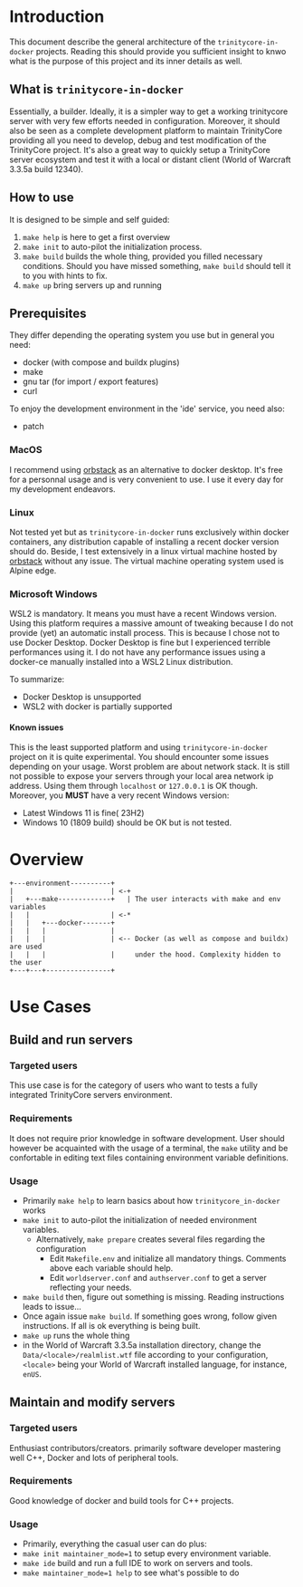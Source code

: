 # Introduction

This document describe the general architecture of the `trinitycore-in-docker`
projects. Reading this should provide you sufficient insight to knwo what is
the purpose of this project and its inner details as well.

## What is `trinitycore-in-docker`

Essentially, a builder. Ideally, it is a simpler way to get a working
trinitycore server with very few efforts needed in configuration. Moreover, it
should also be seen as a complete development platform to maintain TrinityCore
providing all you need to develop, debug and test modification of the
TrinityCore project.
It's also a great way to quickly setup a TrinityCore server ecosystem and test
it with a local or distant client (World of Warcraft 3.3.5a build 12340).

## How to use

It is designed to be simple and self guided:

1. `make help` is here to get a first overview
2. `make init` to auto-pilot the initialization process.
3. `make build` builds the whole thing, provided you filled necessary
   conditions. Should you have missed something, `make build` should tell it to
   you with hints to fix.
4. `make up` bring servers up and running

## Prerequisites

They differ depending the operating system you use but in general you need:

- docker (with compose and buildx plugins)
- make
- gnu tar (for import / export features)
- curl

To enjoy the development environment in the 'ide' service, you need also:

- patch

### MacOS

I recommend using [orbstack](https://orbstack.dev/) as an alternative to docker
desktop. It's free for a personnal usage and is very convenient to use. I use
it every day for my development endeavors.

### Linux

Not tested yet but as `trinitycore-in-docker` runs exclusively within docker
containers, any distribution capable of installing a recent docker version
should do.
Beside, I test extensively in a linux virtual machine hosted by
[orbstack](https://orbstack.dev/) without any issue. The virtual machine
operating system used is Alpine edge.

### Microsoft Windows

WSL2 is mandatory. It means you must have a recent Windows version. Using this
platform requires a massive amount of tweaking because I do not provide (yet)
an automatic install process. This is because I chose not to use Docker
Desktop. Docker Desktop is fine but I experienced terrible performances using
it. I do not have any performance issues using a docker-ce manually installed
into a WSL2 Linux distribution.

To summarize:

- Docker Desktop is unsupported
- WSL2 with docker is partially supported

#### Known issues

This is the least supported platform and using `trinitycore-in-docker` project
on it is quite experimental. You should encounter some issues depending on your
usage. Worst problem are about network stack. It is still not possible to
expose your servers through your local area network ip address. Using them
through `localhost` or `127.0.0.1` is OK though. Moreover, you **MUST** have a
very recent Windows version:

- Latest Windows 11 is fine( 23H2)
- Windows 10 (1809 build) should be OK but is not tested.

# Overview

```
+---environment----------+
|                        | <-+
|   +---make-------------+   | The user interacts with make and env variables
|   |                    | <-*
|   |   +---docker-------+
|   |   |                |
|   |   |                | <-- Docker (as well as compose and buildx) are used
|   |   |                |     under the hood. Complexity hidden to the user
+---+---+----------------+
```

# Use Cases

## Build and run servers

### Targeted users

This use case is for the category of users who want to tests a fully integrated
TrinityCore servers environment.

### Requirements

It does not require prior knowledge in software development. User should
however be acquainted with the usage of a terminal, the `make` utility and be
confortable in editing text files containing environment variable definitions.

### Usage

- Primarily `make help` to learn basics about how `trinitycore_in-docker` works
- `make init` to auto-pilot the initialization of needed environment variables.
    - Alternatively, `make prepare` creates several files regarding the
      configuration
        - Edit `Makefile.env` and initialize all mandatory things. Comments above
        each variable should help.
        - Edit `worldserver.conf` and `authserver.conf` to get a server reflecting
        your needs.
- `make build` then, figure out something is missing. Reading instructions
  leads to issue...
- Once again issue `make build`. If something goes wrong, follow given
  instructions. If all is ok everything is being built.
- `make up` runs the whole thing
- in the World of Warcraft 3.3.5a installation directory, change the
  `Data/<locale>/realmlist.wtf` file according to your configuration,
  `<locale>` being your World of Warcraft installed language, for instance,
  `enUS`.

## Maintain and modify servers

### Targeted users

Enthusiast contributors/creators. primarily software developer mastering well
C++, Docker and lots of peripheral tools.

### Requirements

Good knowledge of docker and build tools for C++ projects.

### Usage

- Primarily, everything the casual user can do plus:
- `make init maintainer_mode=1` to setup every environment variable.
- `make ide` build and run a full IDE to work on servers and tools.
- `make maintainer_mode=1 help` to see what's possible to do
